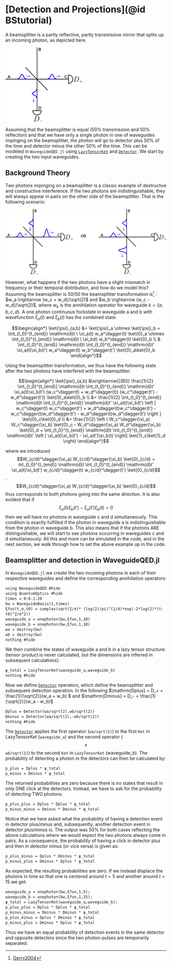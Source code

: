 # [Detection and Projections](@id BStutorial)
A beamsplitter is a partly reflective, partly transmissive mirror that splits up an incoming photon, as depicted here. 

![beamsplitter](./illustrations/single_beamsplitter.png)

Assuming that the beamsplitter is equal (50% transmission and 50% reflection) and that we have only a single photon in one of waveguides impinging on the beamsplitter, the photon will go to detector plus 50% of the time and detector minus the other 50% of the time. This can be modeled in `WaveguideQED.jl` using [`LazyTensorKet`](@ref) and [`Detector`](@ref). We start by creating the two input waveguides.   


## Background Theory
Two photons impinging on a beamsplitter is a classic example of destructive and constructive interference. If the two photons are indistinguishable, they will always appear in pairs on the other side of the beamsplitter. That is the following scenario:  

![beamsplitter](./illustrations/hong_au_mandel.png)

However, what happens if the two photons have a slight mismatch in frequency or their temporal distribution, and how do we model this? Assuming the beamsplitter is 50/50 the beamsplitter transformation is[^1]  : $w_a \rightarrow (w_c + w_d)/\sqrt(2)$ and $w_b \rightarrow (w_c - w_d)/\sqrt(2)$, where $w_k$ is the annihilation operator for waveguide $k=\{a,b,c,d\}$. A one photon continuous fockstate in waveguide a and b with wavefunction $\xi_a(t)$ and $\xi_b(t)$ has the combined state:

$$\begin{align*}
\ket{\psi}_{a,b} &= \ket{\psi}_a \otimes \ket{\psi}_b =  \int_{t_0}^{t_{end}} \mathrm{d}t \ \xi_a(t) w_a^\dagger(t) \ket{0}_a \otimes \int_{t_0}^{t_{end}} \mathrm{d}t \ \xi_b(t) w_b^\dagger(t) \ket{0}_b \\
& \int_{t_0}^{t_{end}} \mathrm{d}t \int_{t_0}^{t_{end}} \mathrm{d}t' \xi_a(t)\xi_b(t') w_a^\dagger(t)  w_b^\dagger(t') \ket{0}_a\ket{0}_b
\end{align*}$$

Using the beamsplitter transformation, we thus have the following state after the two photons have interfered with the beamsplitter:

$$\begin{align*}
\ket{\psi}_{a,b} &\xrightarrow[]{BS} \frac{1}{2}  \int_{t_0}^{t_{end}} \mathrm{d}t \int_{t_0}^{t_{end}} \mathrm{d}t' \xi_a(t)\xi_b(t') (w_c^\dagger(t) + w_d^\dagger(t))  (w_c^\dagger(t') - w_d^\dagger(t')) \ket{0}_a\ket{0}_b \\
&=  \frac{1}{2}  \int_{t_0}^{t_{end}} \mathrm{d}t \int_{t_0}^{t_{end}} \mathrm{d}t' \xi_a(t)\xi_b(t') \left [ w_c^\dagger(t) w_c^\dagger(t') + w_d^\dagger(t)w_c^\dagger(t') - w_c^\dagger(t)w_d^\dagger(t') - w_d^\dagger(t)w_d^\dagger(t') \right ] \ket{0}_c\ket{0}_d \\
&= \frac{1}{2} \left ( W_c^\dagger(\xi_a) W_c^\dagger(\xi_b) \ket{0}_c - W_d^\dagger(\xi_a) W_d^\dagger(\xi_b) \ket{0}_d + \int_{t_0}^{t_{end}} \mathrm{d}t \int_{t_0}^{t_{end}} \mathrm{d}t' \left [ \xi_a(t)\xi_b(t') - \xi_a(t')\xi_b(t) \right] \ket{1}_c\ket{1}_d \right)
\end{align*}$$

where we introduced $$W_{c/d}^\dagger(\xi_a) W_{c/d}^\dagger(\xi_b) \ket{0}_{c/d} = int_{t_0}^{t_{end}} \mathrm{d}t \int_{t_0}^{t_{end}} \mathrm{d}t' \xi_a(t)\xi_b(t') w_{c/d}^\dagger(t) w_{c/d}^\dagger(t') \ket{0}_{c/d}$$. $$W_{c/d}^\dagger(\xi_a) W_{c/d}^\dagger(\xi_b) \ket{0}_{c/d}$$ thus corresponds to both photons going into the same direction. It is also evident that if $$\xi_a(t)\xi_b(t') - \xi_a(t')\xi_b(t) = 0$$ then we will have no photons in waveguide c and d simultaneously. This condition is exactly fulfilled if the photon in waveguide a is indistinguishable from the photon in waveguide b. This also means that if the photons ARE distinguishable, we will start to see photons occurring in waveguides c and d simultaneously. All this and more can be simulated in the code, and in the next section, we walk through how to set the above example up in the code.

## Beamsplitter and detection in WaveguideQED.jl

In `WaveguideQED.jl` we create the two incoming photons in each of their respective waveguides and define the corresponding annihilation operators:

```@example detection
using WaveguideQED #hide
using QuantumOptics #hide
times = 0:0.1:20
bw = WaveguideBasis(1,times)
ξfun(t,σ,t0) = complex(sqrt(2/σ)* (log(2)/pi)^(1/4)*exp(-2*log(2)*(t-t0)^2/σ^2))
waveguide_a = onephoton(bw,ξfun,1,10)
waveguide_b = onephoton(bw,ξfun,1,10)
wa = destroy(bw)
wb = destroy(bw)
nothing #hide
``` 

We then combine the states of waveguide a and b in a lazy tensor structure (tensor product is never calculated, but the dimensions are inferred in subsequent calculations):

```@example detection
ψ_total = LazyTensorKet(waveguide_a,waveguide_b)
nothing #hide
``` 

Now we define [`Detector`](@ref) operators, which define the beamsplitter and subsequent detection operation. In the following $\mathrm{Dplus} = D_+ = \frac{1}{\sqrt{2}}(w_a + w_b) $ and $\mathrm{Dminus} = D_- = \frac{1}{\sqrt{2}}(w_a - w_b)$

```@example detection
Dplus = Detector(wa/sqrt(2),wb/sqrt(2))
Dminus = Detector(wa/sqrt(2),-wb/sqrt(2))
nothing #hide
``` 

The [`Detector`](@ref) applies the first operator (`wa/sqrt(2)`) to the first `Ket` in LazyTensorKet (`waveguide_a`) and the second operator ($$\pm $$ `wb/sqrt(2)`) to the second `Ket` in `LazyTensorKet` (waveguide_b). The probability of detecting a photon in the detectors can then be calculated by:

```@repl detection
p_plus = Dplus * ψ_total
p_minus = Dminus * ψ_total
```

The returned probabilities are zero because there is no states that result in only ONE click at the detectors. Instead, we have to ask for the probability of detecting TWO photons:

```@repl detection
p_plus_plus = Dplus * Dplus * ψ_total
p_minus_minus = Dminus * Dminus * ψ_total
```

Notice that we here asked what the probability of having a detection event in detector plus/minus and, subsequently, another detection event in detector plus/minus is. The output was $50\%$ for both cases reflecting the above calculations where we would expect the two photons always come in pairs. As a consequence, the probability of having a click in detector plus and then in detector minus (or vice versa) is given as:

```@repl detection
p_plus_minus = Dplus * Dminus * ψ_total
p_minus_plus = Dminus * Dplus * ψ_total
```

As expected, the resulting probabilities are zero. If we instead displace the photons in time so that one is centered around $t = 5$ and another around $t = 15$ we get:

```@repl detection
waveguide_a = onephoton(bw,ξfun,1,5);
waveguide_b = onephoton(bw,ξfun,1,15);
ψ_total = LazyTensorKet(waveguide_a,waveguide_b);
p_plus_plus = Dplus * Dplus * ψ_total
p_minus_minus = Dminus * Dminus * ψ_total
p_plus_minus = Dplus * Dminus * ψ_total
p_minus_plus = Dminus * Dplus * ψ_total
```

Thus we have an equal probability of detection events in the same detector and opposite detectors since the two photon-pulses are temporarily separated.


[^1]: [Gerry2004](@cite)
